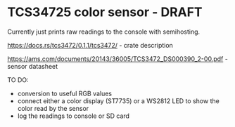 # TCS34725 color sensor - DRAFT

Currently just prints raw readings to the console with semihosting.

https://docs.rs/tcs3472/0.1.1/tcs3472/ - crate description

https://ams.com/documents/20143/36005/TCS3472_DS000390_2-00.pdf - sensor datasheet

TO DO:

* conversion to useful RGB values
* connect either a color display (ST7735) or a WS2812 LED to show the color read by the sensor
* log the readings to console or SD card